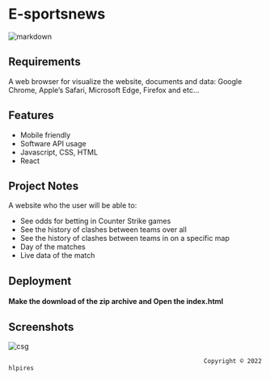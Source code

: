 # E-sportsnews

![markdown](https://user-images.githubusercontent.com/60366579/179527964-1af7b734-92e0-46de-8009-454242944df4.png)



## Requirements
A web browser for visualize the website, documents and data: Google Chrome, Apple’s Safari, Microsoft Edge, Firefox and etc...

## Features

- Mobile friendly
- Software API usage
- Javascript, CSS, HTML
- React

## Project Notes
A website who the user will be able to:

- See odds for betting in Counter Strike games
- See the history of clashes between teams over all
- See the history of clashes between teams in on a specific map
- Day of the matches
- Live data of the match

## Deployment

#### Make the download of the zip archive and Open the index.html 

## Screenshots

![csg](https://user-images.githubusercontent.com/60366579/179536725-453c48b7-9895-4684-adfc-512f0f41d434.PNG)




                                                          Copyright © 2022 hlpires
